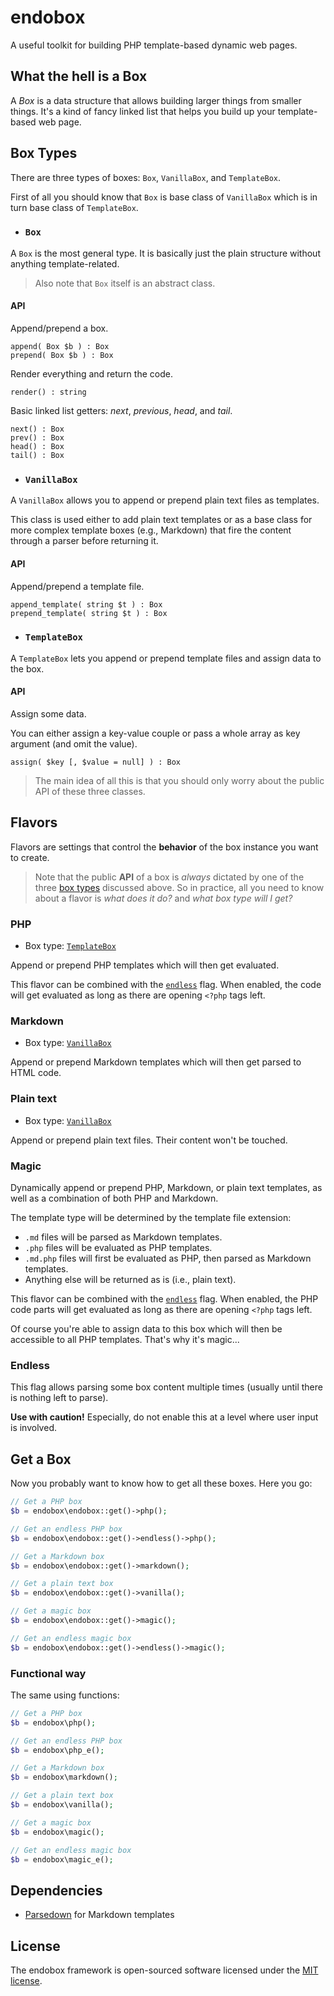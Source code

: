 # endobox

A useful toolkit for building PHP template-based dynamic web pages.

## What the hell is a Box

A _Box_ is a data structure that allows building larger things from smaller things.
It's a kind of fancy linked list that helps you build up your template-based web page.

## Box Types

There are three types of boxes: `Box`, `VanillaBox`, and `TemplateBox`.

First of all you should know that `Box` is base class of `VanillaBox` which is in turn base class of `TemplateBox`.

- ### `Box`

A `Box` is the most general type. It is basically just the plain structure without anything template-related.

> Also note that `Box` itself is an abstract class.

#### API

Append/prepend a box.

```
append( Box $b ) : Box
prepend( Box $b ) : Box
```

Render everything and return the code.

```
render() : string
```

Basic linked list getters: _next_, _previous_, _head_, and _tail_.

```
next() : Box
prev() : Box
head() : Box
tail() : Box
```

- ### `VanillaBox`

A `VanillaBox` allows you to append or prepend plain text files as templates.

This class is used either to add plain text templates or as a base class for more complex template boxes
(e.g., Markdown) that fire the content through a parser before returning it.

#### API

Append/prepend a template file.

```
append_template( string $t ) : Box
prepend_template( string $t ) : Box
```

- ### `TemplateBox`

A `TemplateBox` lets you append or prepend template files and assign data to the box.

#### API

Assign some data.

You can either assign a key-value couple or pass a whole array as key argument (and omit the value).

```
assign( $key [, $value = null] ) : Box
```

> The main idea of all this is that you should only worry about the public API of these three classes.

## Flavors

Flavors are settings that control the __behavior__ of the box instance you want to create.

> Note that the public __API__ of a box is _always_ dictated by one of the three [box types](#box-types) discussed above.
So in practice, all you need to know about a flavor is _what does it do?_ and _what box type will I get?_

### PHP

- Box type: [`TemplateBox`](#templatebox)

Append or prepend PHP templates which will then get evaluated.

This flavor can be combined with the [`endless`](#endless) flag. When enabled, the code will get evaluated as long as there are opening `<?php` tags left.

### Markdown

- Box type: [`VanillaBox`](#vanillabox)

Append or prepend Markdown templates which will then get parsed to HTML code.

### Plain text

- Box type: [`VanillaBox`](#vanillabox)

Append or prepend plain text files. Their content won't be touched.

### Magic

Dynamically append or prepend PHP, Markdown, or plain text templates, as well as a combination of both PHP and Markdown.

The template type will be determined by the template file extension:
- `.md` files will be parsed as Markdown templates.
- `.php` files will be evaluated as PHP templates.
- `.md.php` files will first be evaluated as PHP, then parsed as Markdown templates.
- Anything else will be returned as is (i.e., plain text).

This flavor can be combined with the [`endless`](#endless) flag. When enabled, the PHP code parts will get evaluated as long as there are opening `<?php` tags left.

Of course you're able to assign data to this box which will then be accessible to all PHP templates. That's why it's magic...

### Endless

This flag allows parsing some box content multiple times (usually until there is nothing left to parse).

__Use with caution!__ Especially, do not enable this at a level where user input is involved.

## Get a Box

Now you probably want to know how to get all these boxes. Here you go:

```php
// Get a PHP box
$b = endobox\endobox::get()->php();
```

```php
// Get an endless PHP box
$b = endobox\endobox::get()->endless()->php();
```

```php
// Get a Markdown box
$b = endobox\endobox::get()->markdown();
```

```php
// Get a plain text box
$b = endobox\endobox::get()->vanilla();
```

```php
// Get a magic box
$b = endobox\endobox::get()->magic();
```

```php
// Get an endless magic box
$b = endobox\endobox::get()->endless()->magic();
```

### Functional way

The same using functions:

```php
// Get a PHP box
$b = endobox\php();
```

```php
// Get an endless PHP box
$b = endobox\php_e();
```

```php
// Get a Markdown box
$b = endobox\markdown();
```

```php
// Get a plain text box
$b = endobox\vanilla();
```

```php
// Get a magic box
$b = endobox\magic();
```

```php
// Get an endless magic box
$b = endobox\magic_e();
```

## Dependencies

- [Parsedown](https://github.com/erusev/parsedown) for Markdown templates

## License

The endobox framework is open-sourced software licensed under the [MIT license](LICENSE).
